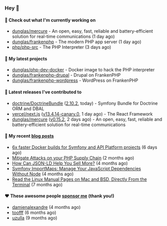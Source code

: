 ### Hey 👋

#### 👷 Check out what I'm currently working on

- [dunglas/mercure](https://github.com/dunglas/mercure) - An open, easy, fast, reliable and battery-efficient solution for real-time communications (1 day ago)
- [dunglas/frankenphp](https://github.com/dunglas/frankenphp) - The modern PHP app server (1 day ago)
- [php/php-src](https://github.com/php/php-src) - The PHP Interpreter (3 days ago)

#### 🌱 My latest projects

- [dunglas/php-dev-docker](https://github.com/dunglas/php-dev-docker) - Docker image to hack the PHP interpreter
- [dunglas/frankenphp-drupal](https://github.com/dunglas/frankenphp-drupal) - Drupal on FrankenPHP
- [dunglas/frankenphp-wordpress](https://github.com/dunglas/frankenphp-wordpress) - WordPress on FrankenPHP

#### 🔭 Latest releases I've contributed to

- [doctrine/DoctrineBundle](https://github.com/doctrine/DoctrineBundle) ([2.10.2](https://github.com/doctrine/DoctrineBundle/releases/tag/2.10.2), today) - Symfony Bundle for Doctrine ORM and DBAL
- [vercel/next.js](https://github.com/vercel/next.js) ([v13.4.14-canary.0](https://github.com/vercel/next.js/releases/tag/v13.4.14-canary.0), 1 day ago) - The React Framework
- [dunglas/mercure](https://github.com/dunglas/mercure) ([v0.15.2](https://github.com/dunglas/mercure/releases/tag/v0.15.2), 2 days ago) - An open, easy, fast, reliable and battery-efficient solution for real-time communications

#### 📜 My recent [blog posts](https://dunglas.fr)

- [6x faster Docker builds for Symfony and API Platform projects](https://dunglas.dev/2023/08/6x-faster-docker-builds-for-symfony-and-api-platform-projects/) (6 days ago)
- [Mitigate Attacks on your PHP Supply Chain](https://dunglas.dev/2023/05/mitigate-attacks-on-your-php-supply-chain/) (2 months ago)
- [How Can JSON-LD Help You Sell More?](https://dunglas.dev/2023/04/how-can-json-ld-help-you-sell-more/) (4 months ago)
- [Symfony ImportMaps: Manage Your JavaScript Dependencies Without Node](https://dunglas.dev/2023/03/symfony-importmaps-manage-your-javascript-dependencies-without-node/) (4 months ago)
- [Read the Linux Manual Pages on Mac and BSD, Directly From the Terminal](https://dunglas.dev/2022/12/read-the-linux-manual-pages-on-mac-and-bsd-directly-from-the-terminal/) (7 months ago)

#### ❤️ These awesome people [sponsor me](https://github.com/sponsors/dunglas) (thank you!)

- [damienalexandre](https://github.com/damienalexandre) (4 months ago)
- [toofff](https://github.com/toofff) (6 months ago)
- [uzulla](https://github.com/uzulla) (9 months ago)
